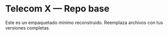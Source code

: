 # Telecom X — Repo base

Este es un empaquetado mínimo reconstruido. Reemplaza archivos con tus versiones completas.
